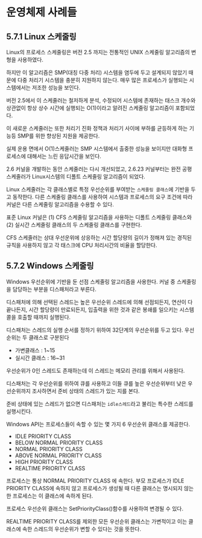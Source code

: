 # 운영체제 사례들

## 5.7.1 Linux 스케줄링

Linux의 프로세스 스케줄링은 버전 2.5 까지는 전통적인 UNIX 스케줄링 알고리즘의 변형을 사용하였다.

하지만 이 알고리즘은 SMP(대칭 다중 처리) 시스템을 염두에 두고 설계되지 않았기 때문에 다중 처리기 시스템을 충분히 지원하지 않는다. 매우 많은 프로세스가 실행되는 시스템에서는 저조한 성능을 보인다.

버전 2.5에서 이 스케줄러는 철저하게 분석, 수정되어 시스템에 존재하는 태스크 개수와 상관없이 항상 상수 시간에 실행되는 O(1)이라고 알려진 스케줄링 알고리즘이 포함되었다.

이 새로운 스케줄러는 또한 처리기 진화 정책과 처리기 사이에 부하를 균등하게 하는 기능등 SMP를 위한 향상된 지원을 제공한다.

실제 운용 면에서 O(1)스케줄러는 SMP 시스템에서 출중한 성능을 보이지만 대화형 프로세스에 대해서는 느린 응답시간을 보인다.

2.6 커널을 개발하는 동안 스케줄러는 다시 개선되었고, 2.6.23 커널부터는 완전 공평 스케줄러가 Linux시스템의 디폴트 스케줄링 알고리즘이 되었다.

Linux 스케줄러는 각 클래스별로 특정 우선순위를 부여받는 `스케줄링 클래스`에 기반을 두고 동작한다. 다른 스케줄링 클래스를 사용하여 시스템과 프로세스의 요구 조건에 따라 커널은 다른 스케줄링 알고리즘을 수용할 수 있다.

표준 Linux 커널은 (1) CFS 스케줄링 알고리즘을 사용하는 디폴트 스케줄링 클래스와 (2) 실시간 스케줄링 클래스의 두 스케줄링 클래스를 구현한다.

CFS 스케줄러는 상대 우선운위에 상응하는 시간 할당량의 길이가 정해져 있는 경직된 규칙을 사용하지 않고 각 태스크에 CPU 처리시간의 비율을 할당한다.

## 5.7.2 Windows 스케줄링

Windows 우선순위에 기반을 둔 선점 스케줄링 알고리즘을 사용한다. 커널 중 스케줄링을 담당하는 부분을 디스패처라고 부른다.

디스패처에 의해 선택된 스레드는 높은 우선순위 스레드에 의해 선점되든지, 연산이 다 끝나든지, 시간 할당량이 만료되든지, 입출력을 위한 것과 같은 봉쇄를 일으키는 시스템 콜을 호출할 때까지 실행된다.

디스패처는 스레드의 실행 순서를 정하기 위하여 32단계의 우선순위를 두고 있다. 우선순위는 두 클래스로 구분된다

-   가변클래스 : 1~15
-   실시간 클래스 : 16~31

우선순위가 0인 스레드도 존재하는데 이 스레드는 메모리 관리를 위해서 사용된다.

디스패처는 각 우선순위를 위하여 큐를 사용하고 이들 큐를 높은 우선순위부터 낮은 우선순위까지 조사하면서 준비 상태의 스레드가 있는 지를 본다.

준비 상태에 있는 스레드가 없으면 디스패처는 `idle스레드`라고 불리는 특수한 스레드를 실행시킨다.

Windows API는 프로세스들이 속할 수 있는 몇 가지 6 우선순위 클래스를 제공한다.

-   IDLE PRIORITY CLASS
-   BELOW NORMAL PRIORITY CLASS
-   NORMAL PRIORITY CLASS
-   ABOVE NORMAL PRIORITY CLASS
-   HIGH PRIORITY CLASS
-   REALTIME PRIORITY CLASS

프로세스는 통상 NORMAL PRIORITY CLASS 에 속한다. 부모 프로세스가 IDLE PRIORITY CLASS에 속하지 않고 프로세스가 생성될 때 다른 클래스는 명시되지 않는 한 프로세스는 이 클래스에 속하게 된다.

프로세스 우선순위 클래스는 SetPriorityClass()함수를 사용하여 변경될 수 있다.

REALTIME PRIORITY CLASS를 제외한 모든 우선순위 클래스는 가변적이고 이는 클래스에 속한 스레드의 우선순위가 변할 수 있다는 것을 뜻한다.
